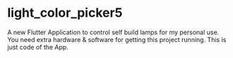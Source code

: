 # light_color_picker5

A new Flutter Application to control self build lamps for my personal use.
You need extra hardware & software for getting this project running. This is just code of the App.

